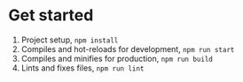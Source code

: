# Get started

1. Project setup, `npm install`
2. Compiles and hot-reloads for development, `npm run start`
3. Compiles and minifies for production, `npm run build`
4. Lints and fixes files, `npm run lint`
